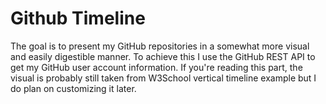 # Github Timeline

The goal is to present my GitHub repositories in a somewhat more visual and easily digestible manner. To achieve this I use the GitHub REST API to get my GitHub user account information. If you're reading this part, the visual is probably still taken from W3School vertical timeline example but I do plan on customizing it later.